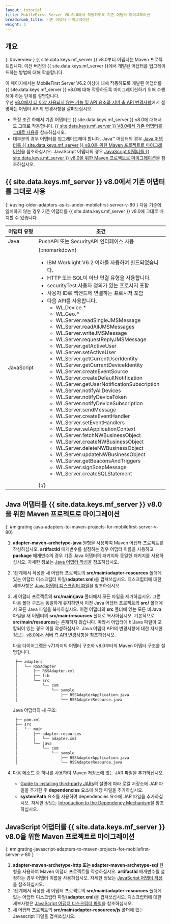 ```yaml
---
layout: tutorial
title: MobileFirst Server V8.0.0에서 작동하도록 기존 어댑터 마이그레이션
breadcrumb_title: 기존 어댑터 마이그레이션
weight: 3
---
```

<!-- NLS_CHARSET=UTF-8 -->
## 개요
{: #overview }
{{ site.data.keys.mf_server }} v8.0부터 어댑터는 Maven 프로젝트입니다. 이전 버전의 {{ site.data.keys.mf_server }}에서 개발된 어댑터를 업그레이드하는 방법에 대해 학습합니다. 

이 페이지에서는 MobileFirst Server V6.2 이상에 대해 작동하도록 개발된 어댑터를 {{ site.data.keys.mf_server }} v8.0에 대해 작동하도록 마이그레이션하기 위해 수행해야 하는 단계를 설명합니다.   
우선 [v8.0에서 더 이상 사용되지 않는 기능 및 API 요소와 서버 측 API 변경사항](../../product-overview/release-notes/deprecated-discontinued/)에서 설명하는 어댑터 API의 변경사항을 살펴보십시오. 

* 특정 조건 하에서 기존 어댑터는 {{ site.data.keys.mf_server }} v8.0에 대해서도 그대로 작동합니다. [{{ site.data.keys.mf_server }} V8.0에서 기존 어댑터를 그대로 사용](#using-older-adapters-as-is-under-mobilefirst-server-v-80)을 참조하십시오. 
* 대부분의 경우 어댑터를 업그레이드해야 합니다. Java™ 어댑터의 경우 [Java 어댑터를 {{ site.data.keys.mf_server }} v8.0을 위한 Maven 프로젝트로 마이그레이션](#migrating-java-adapters-to-maven-projects-for-mobilefirst-server-v-80)을 참조하십시오. JavaScript 어댑터의 경우 [JavaScript 어댑터를 {{ site.data.keys.mf_server }} v8.0을 위한 Maven 프로젝트로 마이그레이션](#migrating-javascript-adapters-to-maven-projects-for-mobilefirst-server-v-80)을 참조하십시오. 

## {{ site.data.keys.mf_server }} v8.0에서 기존 어댑터를 그대로 사용
{: #using-older-adapters-as-is-under-mobilefirst-server-v-80 }
다음 기준에 일치하지 않는 경우 기존 어댑터를 {{ site.data.keys.mf_server }} v8.0에 그대로 배치할 수 있습니다. 

| 어댑터 유형 | 조건 | 
|--------------|-----------|
| Java | PushAPI 또는 SecurityAPI 인터페이스 사용 | 
| JavaScript | {::nomarkdown}<ul><li>IBM Worklight V6.2 이하를 사용하여 빌드되었습니다. </li><li>HTTP 또는 SQL이 아닌 연결 유형을 사용합니다. </li><li>securityTest 사용자 정의가 있는 프로시저 포함</li><li>사용자 ID로 백엔드에 연결하는 프로시저 포함</li><li>다음 API를 사용합니다. <ul><li>WL.Device.*</li><li>WL.Geo.\*</li><li>WL.Server.readSingleJMSMessage</li><li>WL.Server.readAllJMSMessages</li><li>WL.Server.writeJMSMessage</li><li>WL.Server.requestReplyJMSMessage</li><li>WL.Server.getActiveUser</li><li>WL.Server.setActiveUser</li><li>WL.Server.getCurrentUserIdentity</li><li>WL.Server.getCurrentDeviceIdentity</li><li>WL.Server.createEventSource</li><li>WL.Server.createDefaultNotification</li><li>WL.Server.getUserNotificationSubscription</li><li>WL.Server.notifyAllDevices</li><li>WL.Server.notifyDeviceToken</li><li>WL.Server.notifyDeviceSubscription</li><li>WL.Server.sendMessage</li><li>WL.Server.createEventHandler</li><li>WL.Server.setEventHandlers</li><li>WL.Server.setApplicationContext</li><li>WL.Server.fetchNWBusinessObject</li><li>WL.Server.createNWBusinessObject</li><li>WL.Server.deleteNWBusinessObject</li><li>WL.Server.updateNWBusinessObject</li><li>WL.Server.getBeaconsAndTriggers</li><li>WL.Server.signSoapMessage</li><li>WL.Server.createSQLStatement</li></ul></li></ul>{:/} |

## Java 어댑터를 {{ site.data.keys.mf_server }} v8.0을 위한 Maven 프로젝트로 마이그레이션
{: #migrating-java-adapters-to-maven-projects-for-mobilefirst-server-v-80}
1. **adapter-maven-archetype-java** 원형을 사용하여 Maven 어댑터 프로젝트를 작성하십시오. **artifactId** 매개변수를 설정하는 경우 어댑터 이름을 사용하고 **package** 매개변수의 경우 기존 Java 어댑터의 패키지와 동일한 패키지를 사용하십시오. 자세한 정보는 [Java 어댑터 작성](../../adapters/creating-adapters)을 참조하십시오. 
2. 1단계에서 작성한 새 어댑터 프로젝트의 **src/main/adapter-resources** 폴더에 있는 어댑터 디스크립터 파일(**adapter.xml**)을 겹쳐쓰십시오. 디스크립터에 대한 세부사항은 [Java 어댑터 디스크립터 파일](../../adapters/java-adapters/#the-adapter-resources-folder)을 참조하십시오. 
3. 새 어댑터 프로젝트의 **src/main/java** 폴더에서 모든 파일을 제거하십시오. 그런 다음 폴더 구조는 동일하게 유지하면서 이전 Java 어댑터 프로젝트의 **src/** 폴더에서 모든 Java 파일을 복사하십시오. 이전 어댑터의 **src** 폴더에 있는 모든 비Java 파일을 새 어댑터의 **src/main/resources** 폴더로 복사하십시오. 기본적으로 **src/main/resources**는 존재하지 않습니다. 따라서 어댑터에 비Java 파일이 포함되어 있는 경우 이를 작성하십시오. Java 어댑터 API의 변경사항에 대한 자세한 정보는 [v8.0에서 서버 측 API 변경사항](#migrating-javascript-adapters-to-maven-projects-for-mobilefirst-server-v-80)을 참조하십시오. 

   다음 다이어그램은 v7.1까지의 어댑터 구조와 v8.0부터의 Maven 어댑터 구조를 설명합니다. 

   ```xml
    ├── adapters
    │   └── RSSAdapter
    │       ├── RSSAdapter.xml
    │       ├── lib
    │       └── src
    │           └── com
    │               └── sample
    │                   ├── RSSAdapterApplication.java
    │                   └── RSSAdapterResource.java
   ```
    
   Java 어댑터의 새 구조:

   ```xml
    ├── pom.xml
    ├── src
    │   └── main
    │       ├── adapter-resources
    │       │   └── adapter.xml
    │       └── java
    │           └── com
    │               └── sample
    │                   ├── RSSAdapterApplication.java
    │                   └── RSSAdapterResource.java
   ```

4. 다음 메소드 중 하나를 사용하여 Maven 저장소에 없는 JAR 파일을 추가하십시오. 
    * [Guide to installing third-party JARs](https://maven.apache.org/guides/mini/guide-3rd-party-jars-local.html)의 설명에 따라 로컬 저장소에 JAR 파일을 추가한 후 **dependencies** 요소에 해당 파일을 추가하십시오. 
    * **systemPath** 요소를 사용하여 dependencies 요소에 JAR 파일을 추가하십시오. 자세한 정보는 [Introduction to the Dependency Mechanism](https://maven.apache.org/guides/introduction/introduction-to-dependency-mechanism.html)을 참조하십시오. 

## JavaScript 어댑터를 {{ site.data.keys.mf_server }} v8.0을 위한 Maven 프로젝트로 마이그레이션
{: #migrating-javascript-adapters-to-maven-projects-for-mobilefirst-server-v-80 }
1. **adapter-maven-archetype-http 또는 adapter-maven-archetype-sql** 원형을 사용하여 Maven 어댑터 프로젝트를 작성하십시오. **artifactId** 매개변수를 설정하는 경우 어댑터 이름을 사용하십시오. 자세한 정보는 [JavaScript 어댑터 작성](../../adapters/creating-adapters)을 참조하십시오. 
2. 1단계에서 작성한 새 어댑터 프로젝트의 **src/main/adapter-resources** 폴더에 있는 어댑터 디스크립터 파일(**adapter.xml**)을 겹쳐쓰십시오. 디스크립터에 대한 세부사항은 [JavaScript 어댑터 디스크립터 파일](../../adapters/javascript-adapters/#the-adapter-resources-folder)을 참조하십시오. 
3. 새 어댑터 프로젝트의 **src/main/adapter-resources/js** 폴더에 있는 Javascript 파일을 겹쳐쓰십시오. 
